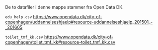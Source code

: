 De to datafiler i denne mappe stammer fra Open Data DK.  

`edu_help.csv`
https://www.opendata.dk/city-of-copenhagen/uddannelseshjaelp#resource-uddannelseshjaelp_201501_-_201605
<br>

`toilet_tmf_kk.csv`
https://www.opendata.dk/city-of-copenhagen/toilet_tmf_kk#resource-toilet_tmf_kk.csv

